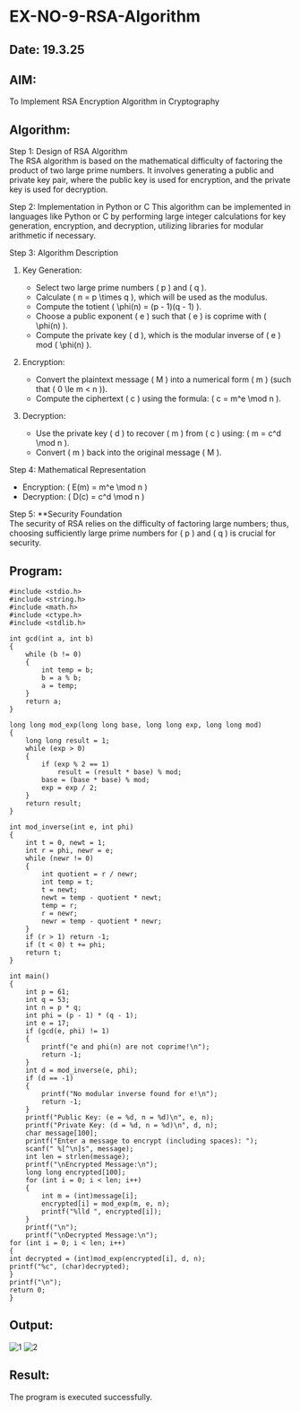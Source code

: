 # EX-NO-9-RSA-Algorithm
## Date: 19.3.25
## AIM:
To Implement RSA Encryption Algorithm in Cryptography

## Algorithm:


Step 1: Design of RSA Algorithm  
The RSA algorithm is based on the mathematical difficulty of factoring the product of two large prime numbers. It involves generating a public and private key pair, where the public key is used for encryption, and the private key is used for decryption.

Step 2: Implementation in Python or C 
This algorithm can be implemented in languages like Python or C by performing large integer calculations for key generation, encryption, and decryption, utilizing libraries for modular arithmetic if necessary.

Step 3: Algorithm Description  
1. Key Generation:
   - Select two large prime numbers \( p \) and \( q \).
   - Calculate \( n = p \times q \), which will be used as the modulus.
   - Compute the totient \( \phi(n) = (p - 1)(q - 1) \).
   - Choose a public exponent \( e \) such that \( e \) is coprime with \( \phi(n) \).
   - Compute the private key \( d \), which is the modular inverse of \( e \) mod \( \phi(n) \).

2. Encryption:
   - Convert the plaintext message \( M \) into a numerical form \( m \) (such that \( 0 \le m < n \)).
   - Compute the ciphertext \( c \) using the formula: \( c = m^e \mod n \).

3. Decryption:
   - Use the private key \( d \) to recover \( m \) from \( c \) using: \( m = c^d \mod n \).
   - Convert \( m \) back into the original message \( M \).

Step 4: Mathematical Representation  
- Encryption: \( E(m) = m^e \mod n \)
- Decryption: \( D(c) = c^d \mod n \)

Step 5: **Security Foundation  
The security of RSA relies on the difficulty of factoring large numbers; thus, choosing sufficiently large prime numbers for \( p \) and \( q \) is crucial for security.

## Program:
```
#include <stdio.h> 
#include <string.h> 
#include <math.h> 
#include <ctype.h> 
#include <stdlib.h> 
 
int gcd(int a, int b)  
{ 
    while (b != 0) 
    { 
        int temp = b; 
        b = a % b; 
        a = temp; 
    } 
    return a; 
} 
 
long long mod_exp(long long base, long long exp, long long mod)  
{ 
    long long result = 1; 
    while (exp > 0)  
    { 
        if (exp % 2 == 1) 
            result = (result * base) % mod; 
        base = (base * base) % mod; 
        exp = exp / 2; 
    } 
    return result; 
} 
 
int mod_inverse(int e, int phi)  
{ 
    int t = 0, newt = 1; 
    int r = phi, newr = e; 
    while (newr != 0) 
    { 
        int quotient = r / newr; 
        int temp = t; 
        t = newt; 
        newt = temp - quotient * newt; 
        temp = r; 
        r = newr; 
        newr = temp - quotient * newr; 
    } 
    if (r > 1) return -1; 
    if (t < 0) t += phi; 
    return t; 
} 
 
int main() 
{ 
    int p = 61; 
    int q = 53; 
    int n = p * q; 
    int phi = (p - 1) * (q - 1); 
    int e = 17; 
    if (gcd(e, phi) != 1)  
    { 
        printf("e and phi(n) are not coprime!\n"); 
        return -1; 
    } 
    int d = mod_inverse(e, phi); 
    if (d == -1)  
    { 
        printf("No modular inverse found for e!\n"); 
        return -1; 
    } 
    printf("Public Key: (e = %d, n = %d)\n", e, n); 
    printf("Private Key: (d = %d, n = %d)\n", d, n); 
    char message[100]; 
    printf("Enter a message to encrypt (including spaces): "); 
    scanf(" %[^\n]s", message);   
    int len = strlen(message); 
    printf("\nEncrypted Message:\n"); 
    long long encrypted[100]; 
    for (int i = 0; i < len; i++)  
    { 
        int m = (int)message[i]; 
        encrypted[i] = mod_exp(m, e, n); 
        printf("%lld ", encrypted[i]); 
    } 
    printf("\n"); 
    printf("\nDecrypted Message:\n"); 
for (int i = 0; i < len; i++)  
{ 
int decrypted = (int)mod_exp(encrypted[i], d, n); 
printf("%c", (char)decrypted); 
} 
printf("\n"); 
return 0; 
} 
```
## Output:
![1](https://github.com/user-attachments/assets/9923f470-bf66-4086-aedc-f05aeb2726e7)
![2](https://github.com/user-attachments/assets/f5845000-f423-4c53-931e-79dc1b11f54d)

## Result:
 The program is executed successfully.
